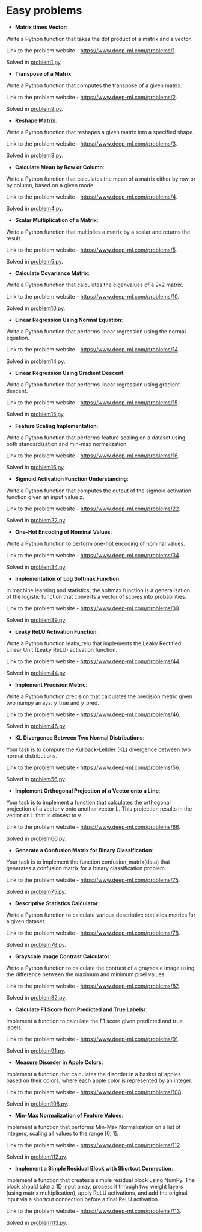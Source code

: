 # Easy problems
* **Matrix times Vector**:
  
Write a Python function that takes the dot product of a matrix and a vector.

Link to the problem website - https://www.deep-ml.com/problems/1.

Solved in [problem1.py](problem1.py).

* **Transpose of a Matrix**:
  
Write a Python function that computes the transpose of a given matrix.

Link to the problem website - https://www.deep-ml.com/problems/2.

Solved in [problem2.py](problem2.py).

* **Reshape Matrix**:
  
Write a Python function that reshapes a given matrix into a specified shape.

Link to the problem website - https://www.deep-ml.com/problems/3.

Solved in [problem3.py](problem3.py).

* **Calculate Mean by Row or Column**:
  
Write a Python function that calculates the mean of a matrix either by row or by column, based on a given mode.

Link to the problem website - https://www.deep-ml.com/problems/4.

Solved in [problem4.py](problem4.py).

* **Scalar Multiplication of a Matrix**:
  
Write a Python function that multiplies a matrix by a scalar and returns the result.

Link to the problem website - https://www.deep-ml.com/problems/5.

Solved in [problem5.py](problem5.py).

* **Calculate Covariance Matrix**:
  
Write a Python function that calculates the eigenvalues of a 2x2 matrix.

Link to the problem website - https://www.deep-ml.com/problems/10.

Solved in [problem10.py](problem10.py).

* **Linear Regression Using Normal Equation**:
  
Write a Python function that performs linear regression using the normal equation.

Link to the problem website - https://www.deep-ml.com/problems/14.

Solved in [problem14.py](problem14.py).

* **Linear Regression Using Gradient Descent**:
  
Write a Python function that performs linear regression using gradient descent.

Link to the problem website - https://www.deep-ml.com/problems/15.

Solved in [problem15.py](problem15.py).

* **Feature Scaling Implementation**:
  
Write a Python function that performs feature scaling on a dataset using both standardization and min-max normalization.

Link to the problem website - https://www.deep-ml.com/problems/16.

Solved in [problem16.py](problem16.py).

* **Sigmoid Activation Function Understanding**:
  
Write a Python function that computes the output of the sigmoid activation function given an input value z.

Link to the problem website - https://www.deep-ml.com/problems/22.

Solved in [problem22.py](problem22.py).

* **One-Hot Encoding of Nominal Values**:
  
Write a Python function to perform one-hot encoding of nominal values.

Link to the problem website - https://www.deep-ml.com/problems/34.

Solved in [problem34.py](problem34.py).

* **Implementation of Log Softmax Function**:
  
In machine learning and statistics, the softmax function is a generalization of the logistic function that converts a vector of scores into probabilities.

Link to the problem website - https://www.deep-ml.com/problems/39.

Solved in [problem39.py](problem39.py).

* **Leaky ReLU Activation Function**:
  
Write a Python function leaky_relu that implements the Leaky Rectified Linear Unit (Leaky ReLU) activation function.

Link to the problem website - https://www.deep-ml.com/problems/44.

Solved in [problem44.py](problem44.py).

* **Implement Precision Metric**:
  
Write a Python function precision that calculates the precision metric given two numpy arrays: y_true and y_pred.

Link to the problem website - https://www.deep-ml.com/problems/46.

Solved in [problem46.py](problem46.py).

* **KL Divergence Between Two Normal Distributions**:
  
Your task is to compute the Kullback-Leibler (KL) divergence between two normal distributions.

Link to the problem website - https://www.deep-ml.com/problems/56.

Solved in [problem56.py](problem56.py).

* **Implement Orthogonal Projection of a Vector onto a Line**:
  
Your task is to implement a function that calculates the orthogonal projection of a vector v onto another vector L. This projection results in the vector on L that is closest to v.

Link to the problem website - https://www.deep-ml.com/problems/66.

Solved in [problem66.py](problem66.py).

* **Generate a Confusion Matrix for Binary Classification**:
  
Your task is to implement the function confusion_matrix(data) that generates a confusion matrix for a binary classification problem.

Link to the problem website - https://www.deep-ml.com/problems/75.

Solved in [problem75.py](problem75.py).

* **Descriptive Statistics Calculator**:
  
Write a Python function to calculate various descriptive statistics metrics for a given dataset.

Link to the problem website - https://www.deep-ml.com/problems/78.

Solved in [problem78.py](problem78.py).

* **Grayscale Image Contrast Calculator**:
  
Write a Python function to calculate the contrast of a grayscale image using the difference between the maximum and minimum pixel values.

Link to the problem website - https://www.deep-ml.com/problems/82.

Solved in [problem82.py](problem82.py).

* **Calculate F1 Score from Predicted and True Labelsr**:
  
Implement a function to calculate the F1 score given predicted and true labels.

Link to the problem website - https://www.deep-ml.com/problems/91.

Solved in [problem91.py](problem91.py).

* **Measure Disorder in Apple Colors**:
  
Implement a function that calculates the disorder in a basket of apples based on their colors, where each apple color is represented by an integer.

Link to the problem website - https://www.deep-ml.com/problems/108.

Solved in [problem108.py](problem108.py).

* **Min-Max Normalization of Feature Values**:
  
Implement a function that performs Min-Max Normalization on a list of integers, scaling all values to the range [0, 1].

Link to the problem website - https://www.deep-ml.com/problems/112.

Solved in [problem112.py](problem112.py).

* **Implement a Simple Residual Block with Shortcut Connection**:
  
Implement a function that creates a simple residual block using NumPy. The block should take a 1D input array, process it through two weight layers (using matrix multiplication), apply ReLU activations, and add the original input via a shortcut connection before a final ReLU activation.

Link to the problem website - https://www.deep-ml.com/problems/113.

Solved in [problem113.py](problem113.py).